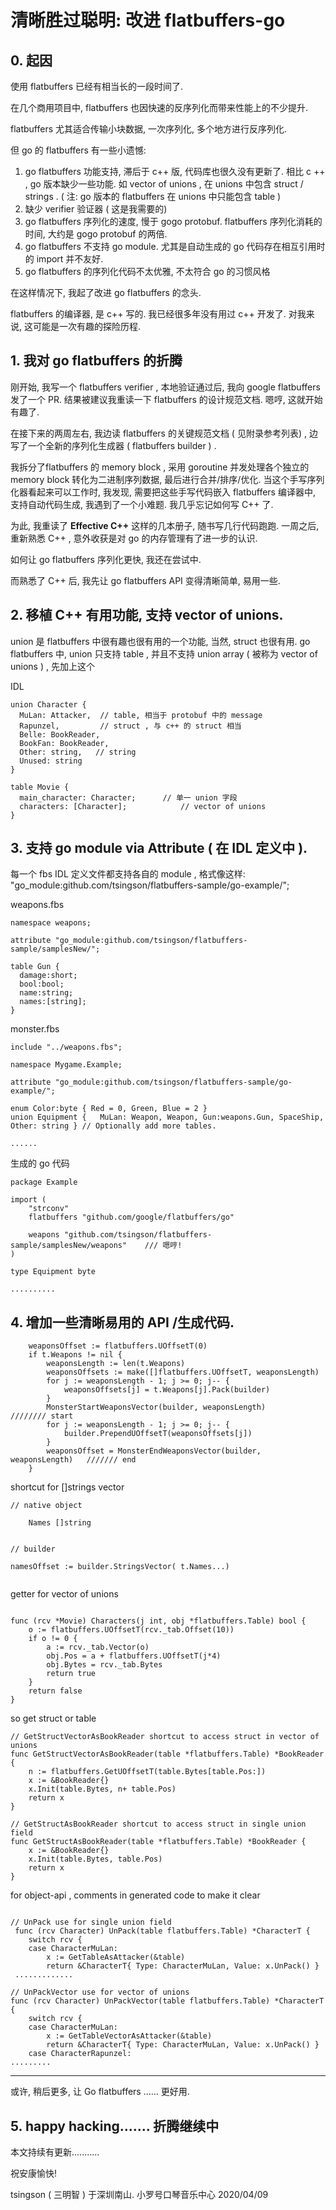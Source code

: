 # 清晰胜过聪明: 改进 flatbuffers-go




## 0. 起因

使用 flatbuffers 已经有相当长的一段时间了. 

在几个商用项目中, flatbuffers 也因快速的反序列化而带来性能上的不少提升. 

flatbuffers 尤其适合传输小块数据, 一次序列化, 多个地方进行反序列化.

但 go 的 flatbuffers 有一些小遗憾:

1. go flatbuffers 功能支持, 滞后于 c++ 版, 代码库也很久没有更新了.
   相比 c ++ ,  go 版本缺少一些功能. 如 vector of unions , 在 unions 中包含 struct / strings . ( 注: go 版本的 flatbuffers 在 unions 中只能包含 table )
2. 缺少 verifier 验证器 ( 这是我需要的)
3. go flatbuffers 序列化的速度, 慢于 gogo protobuf.  flatbuffers 序列化消耗的时间, 大约是 gogo protobuf 的两倍.
4. go flatbuffers 不支持 go module. 尤其是自动生成的 go 代码存在相互引用时的 import 并不友好.
5. go flatbuffers 的序列化代码不太优雅, 不太符合 go 的习惯风格



在这样情况下, 我起了改进 go flatbuffers 的念头.

flatbuffers 的编译器, 是 c++ 写的. 我已经很多年没有用过 c++ 开发了. 对我来说, 这可能是一次有趣的探险历程.


## 1. 我对 go flatbuffers 的折腾

刚开始, 我写一个 flatbuffers verifier , 本地验证通过后, 我向 google flatbuffers 发了一个 PR. 结果被建议我重读一下 flatbuffers 的设计规范文档. 嗯哼, 这就开始有趣了.

在接下来的两周左右, 我边读 flatbuffers 的关键规范文档 ( 见附录参考列表) , 边写了一个全新的序列化生成器 ( flatbuffers builder ) .

 我拆分了flatbuffers 的 memory block , 采用 goroutine 并发处理各个独立的 memory block 转化为二进制序列数据, 最后进行合并/排序/优化.  当这个手写序列化器看起来可以工作时, 我发现, 需要把这些手写代码嵌入 flatbuffers 编译器中, 支持自动代码生成, 我遇到了一个小难题.  我几乎忘记如何写 C++ 了. 



为此, 我重读了 **Effective C++** 这样的几本册子, 随书写几行代码跑跑.  一周之后, 重新熟悉 C++ , 意外收获是对 go 的内存管理有了进一步的认识.

如何让 go flatbuffers 序列化更快, 我还在尝试中. 

而熟悉了 C++ 后, 我先让 go flatbuffers API 变得清晰简单, 易用一些.

## 2. 移植 C++ 有用功能, 支持 vector of unions.    

union 是 flatbuffers 中很有趣也很有用的一个功能, 当然, struct 也很有用.
go flatbuffers 中, union 只支持 table , 并且不支持 union array  ( 被称为 vector of unions ) , 先加上这个

IDL
```
union Character {
  MuLan: Attacker,  // table, 相当于 protobuf 中的 message
  Rapunzel,         // struct , 与 c++ 的 struct 相当
  Belle: BookReader,
  BookFan: BookReader,
  Other: string,   // string 
  Unused: string
}

table Movie {
  main_character: Character;      // 单一 union 字段
  characters: [Character];            // vector of unions 
}
```

##  3. 支持 go module via Attribute ( 在 IDL 定义中 ). 

 每一个 fbs IDL 定义文件都支持各自的 module , 格式像这样:  "go_module:github.com/tsingson/flatbuffers-sample/go-example/";

weapons.fbs
```
namespace weapons;

attribute "go_module:github.com/tsingson/flatbuffers-sample/samplesNew/";

table Gun {
  damage:short;
  bool:bool;
  name:string;
  names:[string];
}
```

monster.fbs
```
include "../weapons.fbs";

namespace Mygame.Example;

attribute "go_module:github.com/tsingson/flatbuffers-sample/go-example/";

enum Color:byte { Red = 0, Green, Blue = 2 }
union Equipment {   MuLan: Weapon, Weapon, Gun:weapons.Gun, SpaceShip,   Other: string } // Optionally add more tables.

......
```


生成的 go 代码 
```
package Example

import (
	"strconv"
	flatbuffers "github.com/google/flatbuffers/go"

	weapons "github.com/tsingson/flatbuffers-sample/samplesNew/weapons"    /// 嗯哼!  
)

type Equipment byte

..........

```

## 4. 增加一些清晰易用的 API /生成代码.

```
	weaponsOffset := flatbuffers.UOffsetT(0)
	if t.Weapons != nil {
		weaponsLength := len(t.Weapons)
		weaponsOffsets := make([]flatbuffers.UOffsetT, weaponsLength)
		for j := weaponsLength - 1; j >= 0; j-- {
			weaponsOffsets[j] = t.Weapons[j].Pack(builder)
		}
		MonsterStartWeaponsVector(builder, weaponsLength)            //////// start
		for j := weaponsLength - 1; j >= 0; j-- {
			builder.PrependUOffsetT(weaponsOffsets[j])
		}
		weaponsOffset = MonsterEndWeaponsVector(builder, weaponsLength)   /////// end 
	}
```

shortcut for []strings vector 

```
// native object 

	Names []string


// builder

namesOffset := builder.StringsVector( t.Names...)


```

getter for vector of unions
```

func (rcv *Movie) Characters(j int, obj *flatbuffers.Table) bool {
	o := flatbuffers.UOffsetT(rcv._tab.Offset(10))
	if o != 0 {
		a := rcv._tab.Vector(o)
		obj.Pos = a + flatbuffers.UOffsetT(j*4)
		obj.Bytes = rcv._tab.Bytes
		return true
	}
	return false
}

```
so  get  struct or table 

```
// GetStructVectorAsBookReader shortcut to access struct in vector of unions
func GetStructVectorAsBookReader(table *flatbuffers.Table) *BookReader {
	n := flatbuffers.GetUOffsetT(table.Bytes[table.Pos:])
	x := &BookReader{}
	x.Init(table.Bytes, n+ table.Pos)
	return x
}

// GetStructAsBookReader shortcut to access struct in single union field
func GetStructAsBookReader(table *flatbuffers.Table) *BookReader {
	x := &BookReader{}
	x.Init(table.Bytes, table.Pos)
	return x
}

```

for object-api , comments in generated code to make it clear
```

// UnPack use for single union field
 func (rcv Character) UnPack(table flatbuffers.Table) *CharacterT {
	switch rcv {
	case CharacterMuLan:
		x := GetTableAsAttacker(&table)
		return &CharacterT{ Type: CharacterMuLan, Value: x.UnPack() }
 .............

// UnPackVector use for vector of unions 
func (rcv Character) UnPackVector(table flatbuffers.Table) *CharacterT {
	switch rcv {
	case CharacterMuLan:
		x := GetTableVectorAsAttacker(&table)
		return &CharacterT{ Type: CharacterMuLan, Value: x.UnPack() }
	case CharacterRapunzel:
.........
```

---------

或许, 稍后更多, 让  Go flatbuffers ...... 更好用.


## 5.   happy hacking....... 折腾继续中

 本文持续有更新...........


祝安康愉快!



tsingson ( 三明智 ) 于深圳南山. 小罗号口琴音乐中心
2020/04/09






